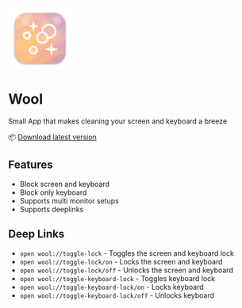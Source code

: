 <img src=".github/media/Wool@2x.png" alt="Wool" width="128"/>

# Wool

Small App that makes cleaning your screen and keyboard a breeze

📦 [Download latest version](https://github.com/velocityzen/Wool/releases)

## Features

- Block screen and keyboard
- Block only keyboard
- Supports multi monitor setups
- Supports deeplinks

## Deep Links

- `open wool://toggle-lock` - Toggles the screen and keyboard lock
- `open wool://toggle-lock/on` - Locks the screen and keyboard
- `open wool://toggle-lock/off` - Unlocks the screen and keyboard
- `open wool://toggle-keyboard-lock` - Toggles keyboard lock
- `open wool://toggle-keyboard-lock/on` - Locks keyboard
- `open wool://toggle-keyboard-lock/off` - Unlocks keyboard
